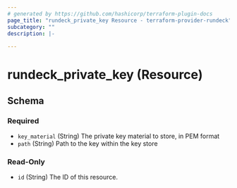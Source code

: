```yaml
---
# generated by https://github.com/hashicorp/terraform-plugin-docs
page_title: "rundeck_private_key Resource - terraform-provider-rundeck"
subcategory: ""
description: |-
  
---
```


# rundeck_private_key (Resource)





<!-- schema generated by tfplugindocs -->
## Schema

### Required

- `key_material` (String) The private key material to store, in PEM format
- `path` (String) Path to the key within the key store

### Read-Only

- `id` (String) The ID of this resource.


